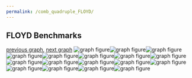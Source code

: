```yaml
---
permalink: /comb_quadruple_FLOYD/
---
```



## FLOYD Benchmarks

[previous graph](../comb_quadruple_FACE/), [next graph](../comb_quadruple_H/)
![graph figure](./images/quadruple/FLOYD/FLOYD-A_box.png)![graph figure](./images/quadruple/FLOYD/FLOYD-AVL_box.png)![graph figure](./images/quadruple/FLOYD/FLOYD-CYPHERD_box.png)![graph figure](./images/quadruple/FLOYD/FLOYD-EGG_box.png)![graph figure](./images/quadruple/FLOYD/FLOYD-F_box.png)![graph figure](./images/quadruple/FLOYD/FLOYD-FACE_box.png)![graph figure](./images/quadruple/FLOYD/FLOYD-FLOYD_box.png)![graph figure](./images/quadruple/FLOYD/FLOYD-H_box.png)![graph figure](./images/quadruple/FLOYD/FLOYD-JSOND_box.png)![graph figure](./images/quadruple/FLOYD/FLOYD-K_box.png)![graph figure](./images/quadruple/FLOYD/FLOYD-O_box.png)![graph figure](./images/quadruple/FLOYD/FLOYD-PDFD_box.png)![graph figure](./images/quadruple/FLOYD/FLOYD-RB_box.png)![graph figure](./images/quadruple/FLOYD/FLOYD-ROD_box.png)![graph figure](./images/quadruple/FLOYD/FLOYD-SMATRIX_box.png)![graph figure](./images/quadruple/FLOYD/FLOYD-SORTD_box.png)![graph figure](./images/quadruple/FLOYD/FLOYD-ZB_box.png)
